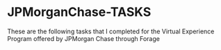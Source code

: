 # JPMorganChase-TASKS
These are the following tasks that I completed for the Virtual Experience Program offered by JPMorgan Chase through Forage 
